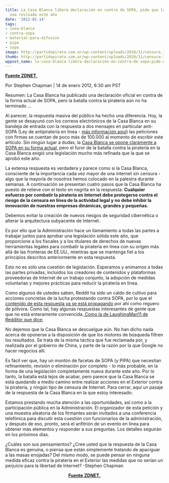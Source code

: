 ```yaml
---
title: La Casa Blanca libera declaración en contra de SOPA, pide que la legislación
  sea revisada este año
date: '2012-01-14'
tags:
- casa-blanca
- contra-sopa
- material-para-difusion
- pipa
- sopa
image: http://partidopirata.com.ar/wp-content/uploads/2010/11/censura.jpg
thumb: http://partidopirata.com.ar/wp-content/uploads/2010/11/censura-150x150.jpg
wppost_name: la-casa-blanca-libera-declaracion-en-contra-de-sopa-pide-que-la-legislacion-sea-revisada-este-ano
---
```


<a href="http://www.zdnet.com/blog/btl/white-house-releases-statement-against-sopa-asks-for-refined-legislation-this-year/67048?utm_source=dlvr.it&amp;utm_medium=twitter" target="_blank"><strong>Fuente ZDNET</strong>.</a>

Por Stephen Chapman | 14 de enero 2012, 6:30 am PST

Resumen: La Casa Blanca ha publicado una declaración oficial en contra de la forma actual de SOPA, pero la batalla contra la piratería aún no ha terminado ...

Al parecer, la respuesta masiva del público ha hecho una diferencia. Hoy, la gente se desayunó con los correos electrónicos de la Casa Blanca en su bandeja de entrada con la respuesta a dos mensajes en particular anti-SOPA (Ley de antipiratería en línea - <a href="http://news.cnet.com/8301-31921_3-57329001-281/how-sopa-would-affect-you-faq/" target="_blank">más información aquí</a>) las peticiones con firmas se cuentan de poco más de 100.000 al momento de escribir este artículo. Sin ningún lugar a dudas, la <a href="https://wwws.whitehouse.gov/petitions#/!/response/combating-online-piracy-while-protecting-open-and-innovative-internet" target="_blank">Casa Blanca se opone claramente a SOPA en su forma actual,</a> pero el furor de la batalla contra la piratería en la Casa Blanca exigió una legislación mucho más refinada que la que se aprobó este año.

La extensa respuesta es verdadera y parece como si la Casa Blanca, consciente de la importancia cada vez mayor de una internet sin censura - algo que la mayoría de nosotros hemos colocado en la palestra durante semanas. A continuación se presentan cuatro pasos que la Casa Blanca ha puesto de relieve con el texto en negrita en la respuesta:
<strong>
Cualquier esfuerzo por combatir la piratería en Internet debe protegerse contra el riesgo de la censura en línea de la actividad legal y no debe inhibir la innovación de nuestras empresas dinámicas, grandes y pequeñas.</strong>

Debemos evitar la creación de nuevos riesgos de seguridad cibernética o alterar la arquitectura subyacente de Internet.

Es por ello que la Administración hace un llamamiento a todas las partes a trabajar juntos para aprobar una legislación sólida este año, que proporcione a los fiscales y a los titulares de derechos de nuevas herramientas legales para combatir la piratería en línea con su origen más allá de las fronteras de EE.UU., mientras que se mantenga fiel a los principios descritos anteriormente en esta respuesta.

Esto no es sólo una cuestión de legislación. Esperamos y animamos a todas las partes privadas, incluidos los creadores de contenidos y plataformas proveedoras de Internet de un trabajo conjunto, la adopción de medidas voluntarias y mejores prácticas para reducir la piratería en línea.

Como algunos de ustedes saben, Reddit ha sido un caldo de cultivo para acciones concretas de la lucha protestando contra SOPA, por lo que el <a href="http://www.reddit.com/r/SOPA/comments/ogquy/the_white_house_opposes_sopa_pipa_in_its_current/" target="_blank">contenido de esta respuesta ya se está propagando</a> por ahí como reguero de pólvora. Como tal, hay algunas respuestas interesantes de gente que que no está enteramente convencida.<a href="http://www.reddit.com/r/SOPA/comments/ogquy/the_white_house_opposes_sopa_pipa_in_its_current/c3h3ro5" target="_blank"> Como la de LaughingMan11 de Redditor que dice:</a>

No dejemos que la Casa Blanca se descuelgue aún. No han dicho nada acerca de oponerse a la disposición de que los motores de búsqueda filtren los resultados. Se trata de la misma táctica que fue reclamada por, y realizada por el gobierno de China, y parte de la razón por la que Google no hacer negocios allí.

Es fácil ver que, hay un montón de facetas de SOPA (y PIPA) que necesitan refinamiento, revisión o eliminación por completo - lo más probable, en la forma de una legislación completamente nueva durante este año. Por lo tanto, la batalla está lejos de acabar, pero parece que la Casa Blanca se está quedando a medio camino entre realizar acciones en el Exterior contra la piratería, y ningún tipo de censura de Internet. Para cerrar, aquí un pasaje de la respuesta de la Casa Blanca en la que estoy interesado:

Estamos prestando mucha atención a las oportunidades, así como a la participación pública en la Administración. El organizador de esta petición y una muestra aleatoria de los firmantes serán invitados a una conferencia telefónica para discutir esta cuestión con funcionarios de la administración, y después de eso, pronto, será el anfitrión de un evento en línea para obtener más elementos y responder a sus preguntas. Los detalles seguirán en los próximos días.
<p style="text-align: left;">¿Cuáles son sus pensamientos? ¿Cree usted que la respuesta de la Casa Blanca es genuina, o piensa que están simplemente tratando de apaciguar a las masas enojadas? Del mismo modo, se puede pensar en ninguna medida eficaz contra la piratería en el Exterior las medidas que no serían un perjuicio para la libertad de Internet?
-Stephen Chapman</p>
<p style="text-align: center;">
<strong><a href="http://www.zdnet.com/blog/btl/white-house-releases-statement-against-sopa-asks-for-refined-legislation-this-year/67048?utm_source=dlvr.it&amp;utm_medium=twitter" target="_blank">Fuente ZDNET.</a></strong></p>
